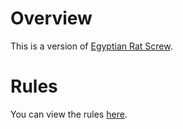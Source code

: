 # Overview
This is a version of [Egyptian Rat Screw](https://bicyclecards.com/how-to-play/egyptian-rat-screw/).

# Rules 
You can view the rules [here](RULES.md).
